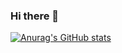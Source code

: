 ### Hi there 👋

[![Anurag's GitHub stats](https://github-readme-stats.vercel.app/api?username=Hinivir&count_private=true&theme=radical&show_icons=true)](https://github.com/anuraghazra/github-readme-stats)
